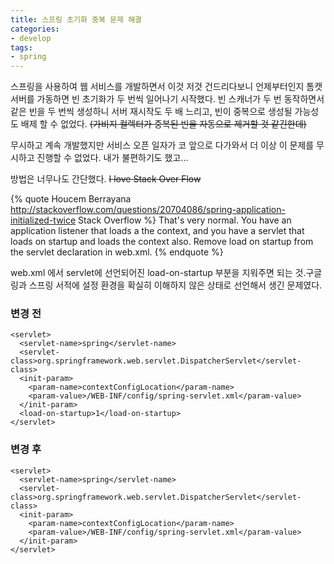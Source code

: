 ```yaml
---
title: 스프링 초기화 중복 문제 해결
categories:
- develop
tags:
- spring
---
```


스프링을 사용하여 웹 서비스를 개발하면서 이것 저것 건드리다보니 언제부터인지 톰캣 서버를 가동하면 빈 초기화가 두 번씩 일어나기 시작했다. 빈 스캐너가 두 번 동작하면서 같은 빈을 두 번씩 생성하니 서버 재시작도 두 배 느리고, 빈이 중복으로 생성될 가능성도 배제 할 수 없었다. ~~(가비지 컬렉터가 중복된 빈을 자동으로 제거할 것 같긴한데)~~

<!-- more -->

무시하고 계속 개발했지만 서비스 오픈 일자가 코 앞으로 다가와서 더 이상 이 문제를 무시하고 진행할 수 없었다. 내가 불편하기도 했고...

방법은 너무나도 간단했다. ~~I love Stack Over Flow~~

{% quote Houcem Berrayana http://stackoverflow.com/questions/20704086/spring-application-initialized-twice  Stack Overflow %}
That's very normal. You have an application listener that loads a the context, and you have a servlet that loads on startup and loads the context also. Remove load on startup from the servlet declaration in web.xml.
{% endquote %}

web.xml 에서 servlet에 선언되어진 load-on-startup 부분을 지워주면 되는 것.구글링과 스프링 서적에 설정 환경을 확실히 이해하지 않은 상태로 선언해서 생긴 문제였다.

### 변경 전

    <servlet>
      <servlet-name>spring</servlet-name>
      <servlet-class>org.springframework.web.servlet.DispatcherServlet</servlet-class>
      <init-param>
        <param-name>contextConfigLocation</param-name>
        <param-value>/WEB-INF/config/spring-servlet.xml</param-value>
      </init-param>
      <load-on-startup>1</load-on-startup>
    </servlet>

### 변경 후

    <servlet>
      <servlet-name>spring</servlet-name>
      <servlet-class>org.springframework.web.servlet.DispatcherServlet</servlet-class>
      <init-param>
        <param-name>contextConfigLocation</param-name>
        <param-value>/WEB-INF/config/spring-servlet.xml</param-value>
      </init-param>
    </servlet>
